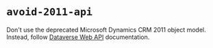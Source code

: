 # `avoid-2011-api`

Don't use the deprecated Microsoft Dynamics CRM 2011 object model. Instead, follow [Dataverse Web API](/powerapps/developer/data-platform/webapi/overview) documentation.